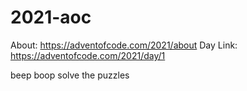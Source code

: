 # 2021-aoc
About:    https://adventofcode.com/2021/about
Day Link: https://adventofcode.com/2021/day/1
  
beep boop solve the puzzles  

